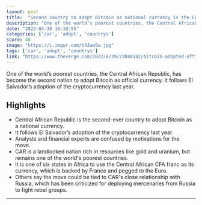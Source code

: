 ```yaml
---
layout: post
title:  "Second country to adopt Bitcoin as national currency is the Central African Republic - The Verge"
description: "One of the world’s poorest countries, the Central African Republic, has become the second nation to adopt Bitcoin as official currency. It follows El Salvador’s adoption of the cryptocurrency last year."
date: "2022-04-30 16:10:55"
categories: ['car', 'adopt', 'countrys']
score: 48
image: "https://i.imgur.com/t4Jww5w.jpg"
tags: ['car', 'adopt', 'countrys']
link: "https://www.theverge.com/2022/4/29/23048142/bitcoin-adopted-official-currency-central-african-republic-car-why"
---
```


One of the world’s poorest countries, the Central African Republic, has become the second nation to adopt Bitcoin as official currency. It follows El Salvador’s adoption of the cryptocurrency last year.

## Highlights

- Central African Republic is the second-ever country to adopt Bitcoin as a national currency.
- It follows El Salvador’s adoption of the cryptocurrency last year.
- Analysts and financial experts are confused by motivations for the move.
- CAR is a landlocked nation rich in resources like gold and uranium, but remains one of the world's poorest countries.
- It is one of six states in Africa to use the Central African CFA franc as its currency, which is backed by France and pegged to the Euro.
- Others say the move could be tied to CAR's close relationship with Russia, which has been criticized for deploying mercenaries from Russia to fight rebel groups.

---
